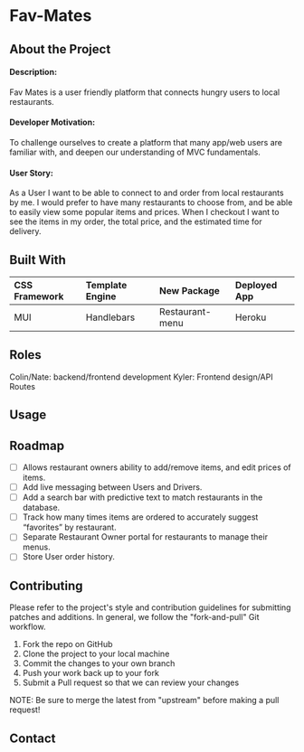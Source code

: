 # Fav-Mates

## About the Project
#### Description:
Fav Mates is a user friendly platform that connects hungry users to local restaurants.

#### Developer Motivation:
To challenge ourselves to create a platform that many app/web users are familiar with, and deepen our understanding of MVC fundamentals. 

#### User Story: 
As a User I want to be able to connect to and order from local restaurants by me. I would prefer to have many restaurants to choose from, and be able to easily view some popular items and prices. When I checkout I want to see the items in my order, the total price, and the estimated time for delivery. 

## Built With

CSS Framework   | Template Engine   | New Package   | Deployed App
:-------------- | :--------------   | :-----------  | :-----------
MUI             | Handlebars        | Restaurant-menu | Heroku

## Roles
Colin/Nate: backend/frontend development
Kyler: Frontend design/API Routes

## Usage

## Roadmap
- [ ] Allows restaurant owners ability to add/remove items, and edit prices of items.
- [ ] Add live messaging between Users and Drivers.
- [ ] Add a search bar with predictive text to match restaurants in the database.
- [ ] Track how many times items are ordered to accurately suggest “favorites” by restaurant.
- [ ] Separate Restaurant Owner portal for restaurants to manage their menus.
- [ ] Store User order history.

## Contributing

Please refer to the project's style and contribution guidelines for submitting patches and additions. In general, we follow the "fork-and-pull" Git workflow.

1. Fork the repo on GitHub
2. Clone the project to your local machine
3. Commit the changes to your own branch
4. Push your work back up to your fork
5. Submit a Pull request so that we can review your changes

NOTE: Be sure to merge the latest from "upstream" before making a pull request!

## Contact

